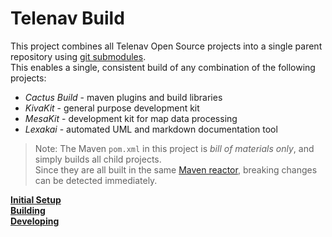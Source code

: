 <!--suppress HtmlUnknownTarget, HtmlRequiredAltAttribute -->

Telenav Build
=============

This project combines all Telenav Open Source projects into a single parent repository 
using [git submodules](https://git-scm.com/book/en/v2/Git-Tools-Submodules).  
This enables a single, consistent build of any combination of the following projects:

 * *Cactus Build* - maven plugins and build libraries
 * *KivaKit* - general purpose development kit
 * *MesaKit* - development kit for map data processing
 * *Lexakai* - automated UML and markdown documentation tool

> Note: The Maven `pom.xml` in this project is _bill of materials only_, and simply builds all child projects.  
> Since they are all built in the same [Maven reactor](https://books.sonatype.com/mvnref-book/reference/_using_advanced_reactor_options.html), breaking changes can be detected immediately.

[**Initial Setup**](documentation/initial-setup-instructions.md)  
[**Building**](documentation/building.md)  
[**Developing**](documentation/developing.md)
